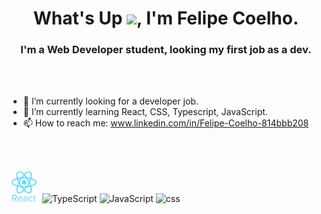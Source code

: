 <h1 align="center">What's Up <img src="https://raw.githubusercontent.com/kaueMarques/kaueMarques/master/hi.gif" width="30px">, I'm Felipe Coelho.</h1>
<h3 align="center">I'm a Web Developer student, looking my first job as a dev.</h3>
<br></br>

- 🔭 I’m currently looking for a developer job.
- 🌱 I’m currently learning React, CSS, Typescript, JavaScript.
- 📫 How to reach me: www.linkedin.com/in/Felipe-Coelho-814bbb208

<br></br>

<p align="left">
<img src="https://raw.githubusercontent.com/devicons/devicon/master/icons/React/React-original-wordmark.svg" alt="React" width="50" height="50"/>
<img src="https://raw.githubusercontent.com/devicons/devicon/master/icons/TypeScript/TypeScript-original-wordmark.svg" alt="TypeScript" width="50" height="50"/>
<img src="https://raw.githubusercontent.com/devicons/devicon/master/icons/JavaScript/JavaScript-original-wordmark.svg" alt="JavaScript" width="50" height="50"/>
<img src="https://raw.githubusercontent.com/devicons/devicon/master/icons/css/css-original-wordmark.svg" alt="css" width="50" height="50"/>

</p>
